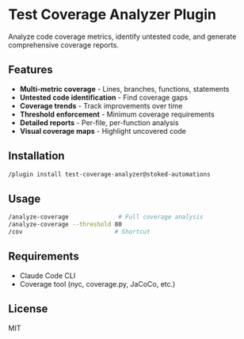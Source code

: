 # Test Coverage Analyzer Plugin

Analyze code coverage metrics, identify untested code, and generate comprehensive coverage reports.

## Features

- **Multi-metric coverage** - Lines, branches, functions, statements
- **Untested code identification** - Find coverage gaps
- **Coverage trends** - Track improvements over time
- **Threshold enforcement** - Minimum coverage requirements
- **Detailed reports** - Per-file, per-function analysis
- **Visual coverage maps** - Highlight uncovered code

## Installation

```bash
/plugin install test-coverage-analyzer@stoked-automations
```

## Usage

```bash
/analyze-coverage              # Full coverage analysis
/analyze-coverage --threshold 80
/cov                          # Shortcut
```

## Requirements

- Claude Code CLI
- Coverage tool (nyc, coverage.py, JaCoCo, etc.)

## License

MIT
